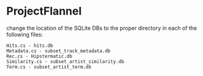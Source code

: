 ProjectFlannel
==============

change the location of the SQLite DBs to the 
proper directory in each of the following files:

	Hits.cs - hits.db
	Metadata.cs - subset_track_metadata.db
	Rec.cs - Hipstermatic.db
	Similarity.cs - subset_artist_similarity.db
	Term.cs - subset_artist_term.db
